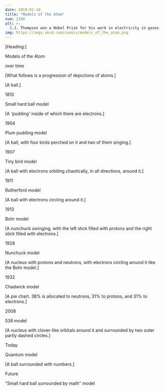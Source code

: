 ```yaml
---
date: 2019-01-18
title: "Models of the Atom"
num: 2100
alt: >-
  J.J. Thompson won a Nobel Prize for his work in electricity in gases, but was unfairly passed over for his "An atom is plum pudding, and plum pudding is MADE of atoms! Duuuuude." theory.
img: https://imgs.xkcd.com/comics/models_of_the_atom.png
---
```

[Heading:]

Models of the Atom

over time

[What follows is a progression of depictions of atoms.]

[A ball.]

1810

Small hard ball model

[A 'pudding' inside of which there are electrons.]

1904

Plum pudding model

[A ball, with four birds perched on it and two of them singing.]

1907

Tiny bird model

[A ball with electrons orbiting chaotically, in all directions, around it.]

1911

Rutherford model

[A ball with electrons circling around it.]

1913

Bohr model

[A nunchuck swinging, with the left stick filled with protons and the right stick filled with electrons.]

1928

Nunchuck model

[A nucleus with protons and neutrons, with electrons circling around it like the Bohr model.]

1932

Chadwick model

[A pie chart. 38% is allocated to neutrons, 31% to protons, and 31% to electrons.]

2008

538 model

[A nucleus with clover-like orbitals around it and surrounded by two outer partly dashed circles.]

Today

Quantum model

[A ball surrounded with numbers.]

Future

"Small hard ball surrounded by math" model